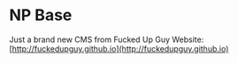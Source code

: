 # NP Base
Just a brand new CMS from Fucked Up Guy
Website: [http://fuckedupguy.github.io](http://fuckedupguy.github.io)
